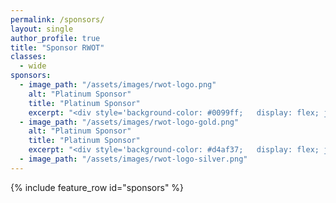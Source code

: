 ```yaml
---
permalink: /sponsors/
layout: single
author_profile: true
title: "Sponsor RWOT"
classes:
  - wide
sponsors:
  - image_path: "/assets/images/rwot-logo.png"
    alt: "Platinum Sponsor"
    title: "Platinum Sponsor"
    excerpt: "<div style='background-color: #0099ff;   display: flex; justify-content: center; align-items: center; width: 100%; height: 35px; font-weight: bold'>€50,000</div>&loz;&nbsp;Designation of 1 topic for research and presentation at workshop<br>&loz;&nbsp;2 attendee passes<br>&loz;&nbsp;2 passes for external experts related to your topic<br>&loz;&nbsp;Plus all benefits of Gold Sponsorship"
  - image_path: "/assets/images/rwot-logo-gold.png"
    alt: "Platinum Sponsor"
    title: "Platinum Sponsor"
    excerpt: "<div style='background-color: #d4af37;   display: flex; justify-content: center; align-items: center; width: 100%; height: 35px; font-weight: bold'>€15,000</div>&loz;&nbsp;Present current work, topical research and other ideas to inspire topic selection<br>&loz;&nbsp;Plus all benefits of Silver Sponsorship"
  - image_path: "/assets/images/rwot-logo-silver.png"
---
```


{% include feature_row id="sponsors" %}

